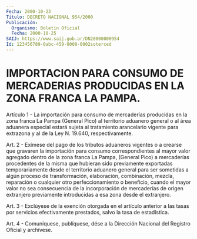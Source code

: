 ```yaml
---
Fecha: 2000-10-23
Título: DECRETO NACIONAL 954/2000
Publicación:
  Organismo: Boletín Oficial
  Fecha: 2000-10-25
SAIJ: https://www.saij.gob.ar/DN20000000954
Id: 123456789-0abc-459-0000-0002soterced
---
```

# IMPORTACION PARA CONSUMO DE MERCADERIAS PRODUCIDAS EN LA ZONA FRANCA LA PAMPA.

<a id="1"></a>
Artículo 1 - La importación para consumo de mercaderías producidas en la zona franca  La  Pampa (General Pico) al territorio aduanero general o al área aduanera  especial  estará sujeta al tratamiento arancelario  vigente  para extrazona y al  de  la  Ley  N. 19.640, respectivamente.

<a id="2"></a>
Art. 2 - Exímese del pago  de los tributos aduaneros vigentes o a crearse que gravaren la importación  para consumo correspondientes al  mayor  valor  agregado  dentro  de la zona  franca  La  Pampa, (General Pico) a mercaderías procedentes  de  la misma que hubieran sido  previamente exportadas temporariamente desde  el  territorio aduanero general para ser sometidas a algún proceso de transformación,  elaboración,  combinación,  mezcla,  reparación o cualquier  otro  perfeccionamiento  o  beneficio, cuando el  mayor valor no sea consecuencia de la incorporación  de  mercaderías  de origen  extranjero  previamente  introducidas  a  esa zona desde el extranjero.

<a id="3"></a>
Art. 3 - Exclúyese de la exención otorgada en el artículo anterior a las tasas por servicios efectivamente prestados,  salvo  la tasa de estadística.

<a id="4"></a>
Art. 4 - Comuníquese, publíquese, dése a la Dirección Nacional del Registro Oficial y archívese.